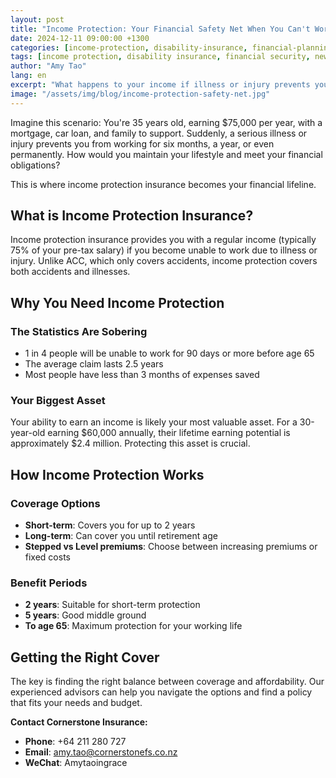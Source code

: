 ```yaml
---
layout: post
title: "Income Protection: Your Financial Safety Net When You Can't Work"
date: 2024-12-11 09:00:00 +1300
categories: [income-protection, disability-insurance, financial-planning]
tags: [income protection, disability insurance, financial security, new zealand insurance, salary protection]
author: "Amy Tao"
lang: en
excerpt: "What happens to your income if illness or injury prevents you from working? Learn how income protection insurance can safeguard your financial future and maintain your lifestyle during difficult times."
image: "/assets/img/blog/income-protection-safety-net.jpg"
---
```


Imagine this scenario: You're 35 years old, earning $75,000 per year, with a mortgage, car loan, and family to support. Suddenly, a serious illness or injury prevents you from working for six months, a year, or even permanently. How would you maintain your lifestyle and meet your financial obligations?

This is where income protection insurance becomes your financial lifeline.

## What is Income Protection Insurance?

Income protection insurance provides you with a regular income (typically 75% of your pre-tax salary) if you become unable to work due to illness or injury. Unlike ACC, which only covers accidents, income protection covers both accidents and illnesses.

## Why You Need Income Protection

### The Statistics Are Sobering
- 1 in 4 people will be unable to work for 90 days or more before age 65
- The average claim lasts 2.5 years
- Most people have less than 3 months of expenses saved

### Your Biggest Asset
Your ability to earn an income is likely your most valuable asset. For a 30-year-old earning $60,000 annually, their lifetime earning potential is approximately $2.4 million. Protecting this asset is crucial.

## How Income Protection Works

### Coverage Options
- **Short-term**: Covers you for up to 2 years
- **Long-term**: Can cover you until retirement age
- **Stepped vs Level premiums**: Choose between increasing premiums or fixed costs

### Benefit Periods
- **2 years**: Suitable for short-term protection
- **5 years**: Good middle ground
- **To age 65**: Maximum protection for your working life

## Getting the Right Cover

The key is finding the right balance between coverage and affordability. Our experienced advisors can help you navigate the options and find a policy that fits your needs and budget.

**Contact Cornerstone Insurance:**
- **Phone**: +64 211 280 727
- **Email**: amy.tao@cornerstonefs.co.nz
- **WeChat**: Amytaoingrace
